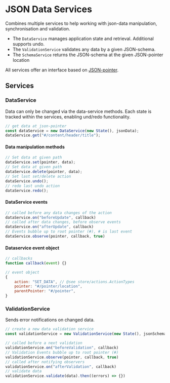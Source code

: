 # JSON Data Services

Combines multiple services to help working with json-data manipulation, synchronisation and validation.

- The `DataService` manages application state and retrieval. Additional supports undo.
- The `ValidationService` validates any data by a given JSON-schema.
- The `SchemaService` returns the JSON-schema at the given JSON-pointer location

All services offer an interface based on [JSON-pointer](https://tools.ietf.org/html/rfc6901).


## Services


### DataService

Data can only be changed via the data-service methods. Each state is tracked within the services, enabling und/redo functionality.

```js
// get data at json-pointer
const dataService = new DataService(new State(), jsonData);
dataService.get("#/content/header/title");
```

#### Data manipulation methods

```js
// Set data at given path
dataService.set(pointer, data);
// Set data at given path
dataService.delete(pointer, data);
// Set last set/delete action
dataService.undo();
// redo last undo action
dataService.redo();
```

#### DataService events

```js
// called before any data changes of the action
dataService.on("beforeUpdate", callback)
// called after data changes, before observe events 
dataService.on("afterUpdate", callback) 
// Events bubble up to root pointer (#), # is last event
dataService.observe(pointer, callback, true) 
```


#### Dataservice event object

```js
// callbacks
function callback(event) {}
```

```js
// event object
{
    action: "SET_DATA", // @see store/actions.ActionTypes
    pointer: "#/pointer/location",
    parentPointer: "#/pointer",
}
```


### ValidationService

Sends error notifications on changed data.

```js
// create a new data validation service
const validationService = new ValidationService(new State(), jsonSchema)
```

```js
// called before a next validation
validationService.on("beforeValidation", callback)     
// Validation Events bubble up to root pointer (#)
validationService.observe(pointer, callback, true)   
// called after notifying observers 
validationService.on("afterValidation", callback)    
// validate data
validationService.validate(data).then((errors) => {})
```
